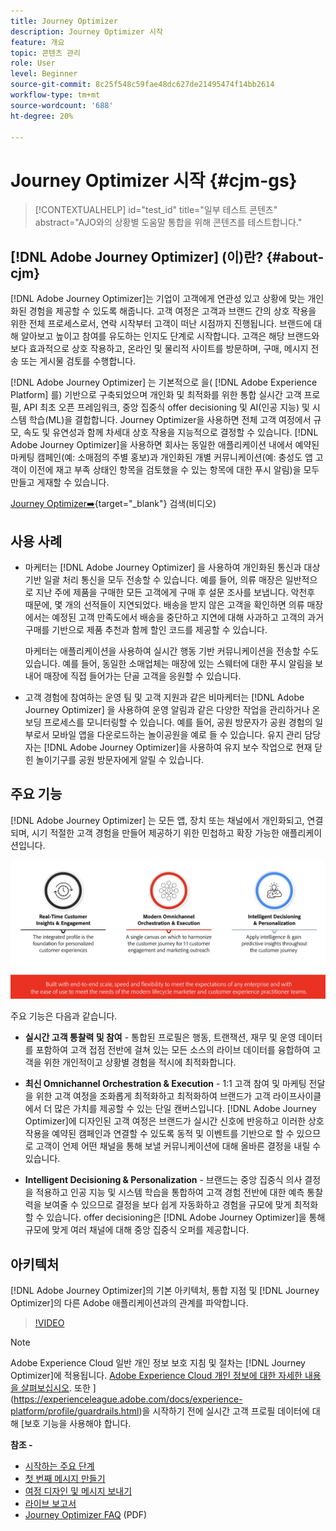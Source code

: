 ```yaml
---
title: Journey Optimizer
description: Journey Optimizer 시작
feature: 개요
topic: 콘텐츠 관리
role: User
level: Beginner
source-git-commit: 8c25f548c59fae48dc627de21495474f14bb2614
workflow-type: tm+mt
source-wordcount: '688'
ht-degree: 20%

---
```


# Journey Optimizer 시작 {#cjm-gs}

>[!CONTEXTUALHELP]
>id="test_id"
>title="일부 테스트 콘텐츠"
>abstract="AJO와의 상황별 도움말 통합을 위해 콘텐츠를 테스트합니다."

## [!DNL Adobe Journey Optimizer] (이)란? {#about-cjm}

[!DNL Adobe Journey Optimizer]는 기업이 고객에게 연관성 있고 상황에 맞는 개인화된 경험을 제공할 수 있도록 해줍니다. 고객 여정은 고객과 브랜드 간의 상호 작용을 위한 전체 프로세스로서, 연락 시작부터 고객이 떠난 시점까지 진행됩니다. 브랜드에 대해 알아보고 높이고 참여를 유도하는 인지도 단계로 시작합니다. 고객은 해당 브랜드와 보다 효과적으로 상호 작용하고, 온라인 및 물리적 사이트를 방문하며, 구매, 메시지 전송 또는 게시물 검토를 수행합니다.

[!DNL Adobe Journey Optimizer] 는 기본적으로 을( [!DNL Adobe Experience Platform] 를) 기반으로 구축되었으며 개인화 및 최적화를 위한 통합 실시간 고객 프로필, API 최초 오픈 프레임워크, 중앙 집중식 offer decisioning 및 AI(인공 지능) 및 시스템 학습(ML)을 결합합니다. Journey Optimizer을 사용하면 전체 고객 여정에서 규모, 속도 및 유연성과 함께 차세대 상호 작용을 지능적으로 결정할 수 있습니다. [!DNL Adobe Journey Optimizer]을 사용하면 회사는 동일한 애플리케이션 내에서 예약된 마케팅 캠페인(예: 소매점의 주별 홍보)과 개인화된 개별 커뮤니케이션(예: 충성도 앱 고객이 이전에 재고 부족 상태인 항목을 검토했을 수 있는 항목에 대한 푸시 알림)을 모두 만들고 게재할 수 있습니다.

[Journey Optimizer➡️](https://experienceleague.adobe.com/docs/journey-optimizer-learn/tutorials/introduction-to-journey-optimizer/introduction.html){target=&quot;_blank&quot;} 검색(비디오)


## 사용 사례

* 마케터는 [!DNL Adobe Journey Optimizer] 을 사용하여 개인화된 통신과 대상 기반 일괄 처리 통신을 모두 전송할 수 있습니다. 예를 들어, 의류 매장은 일반적으로 지난 주에 제품을 구매한 모든 고객에게 구매 후 설문 조사를 보냅니다. 악천후 때문에, 몇 개의 선적들이 지연되었다. 배송을 받지 않은 고객을 확인하면 의류 매장에서는 예정된 고객 만족도에서 배송을 중단하고 지연에 대해 사과하고 고객의 과거 구매를 기반으로 제품 추천과 함께 할인 코드를 제공할 수 있습니다.

   마케터는 애플리케이션을 사용하여 실시간 행동 기반 커뮤니케이션을 전송할 수도 있습니다. 예를 들어, 동일한 소매업체는 매장에 있는 스웨터에 대한 푸시 알림을 보내어 매장에 직접 들어가는 단골 고객을 응원할 수 있습니다.

* 고객 경험에 참여하는 운영 팀 및 고객 지원과 같은 비마케터는 [!DNL Adobe Journey Optimizer] 을 사용하여 운영 알림과 같은 다양한 작업을 관리하거나 온보딩 프로세스를 모니터링할 수 있습니다. 예를 들어, 공원 방문자가 공원 경험의 일부로서 모바일 앱을 다운로드하는 놀이공원을 예로 들 수 있습니다. 유지 관리 담당자는 [!DNL Adobe Journey Optimizer]을 사용하여 유지 보수 작업으로 현재 닫힌 놀이기구를 공원 방문자에게 알릴 수 있습니다.

## 주요 기능

[!DNL Adobe Journey Optimizer] 는 모든 앱, 장치 또는 채널에서 개인화되고, 연결되며, 시기 적절한 고객 경험을 만들어 제공하기 위한 민첩하고 확장 가능한 애플리케이션입니다.

![](assets/ajo-capabilities.png)

주요 기능은 다음과 같습니다.

* **실시간 고객 통찰력 및 참여**  - 통합된 프로필은 행동, 트랜잭션, 재무 및 운영 데이터를 포함하여 고객 접점 전반에 걸쳐 있는 모든 소스의 라이브 데이터를 융합하여 고객을 위한 개인적이고 상황별 경험을 적시에 최적화합니다.

* **최신 Omnichannel Orchestration &amp; Execution**  - 1:1 고객 참여 및 마케팅 전달을 위한 고객 여정을 조화롭게 최적화하고 최적화하여 브랜드가 고객 라이프사이클에서 더 많은 가치를 제공할 수 있는 단일 캔버스입니다. [!DNL Adobe Journey Optimizer]에 디자인된 고객 여정은 브랜드가 실시간 신호에 반응하고 이러한 상호 작용을 예약된 캠페인과 연결할 수 있도록 동적 및 이벤트를 기반으로 할 수 있으므로 고객이 언제 어떤 채널을 통해 보낼 커뮤니케이션에 대해 올바른 결정을 내릴 수 있습니다.

* **Intelligent Decisioning &amp; Personalization**  - 브랜드는 중앙 집중식 의사 결정을 적용하고 인공 지능 및 시스템 학습을 통합하여 고객 경험 전반에 대한 예측 통찰력을 보여줄 수 있으므로 결정을 보다 쉽게 자동화하고 경험을 규모에 맞게 최적화할 수 있습니다. offer decisioning은 [!DNL Adobe Journey Optimizer]을 통해 규모에 맞게 여러 채널에 대해 중앙 집중식 오퍼를 제공합니다.

## 아키텍처

[!DNL Adobe Journey Optimizer]의 기본 아키텍처, 통합 지점 및 [!DNL Journey Optimizer]의 다른 Adobe 애플리케이션과의 관계를 파악합니다.

>[!VIDEO](https://video.tv.adobe.com/v/334205?quality=12)


>[!NOTE]
>
> Adobe Experience Cloud 일반 개인 정보 보호 지침 및 절차는 [!DNL Journey Optimizer]에 적용됩니다. [Adobe Experience Cloud 개인 정보에 대한 자세한 내용을 살펴보십시오](https://www.adobe.com/kr/privacy/experience-cloud.html).
> 또한 ](https://experienceleague.adobe.com/docs/experience-platform/profile/guardrails.html)을 시작하기 전에 실시간 고객 프로필 데이터에 대해 [보호 기능을 사용해야 합니다.


**참조 -**

* [시작하는 주요 단계](quick-start.md)
* [첫 번째 메시지 만들기](get-started-content.md)
* [여정 디자인 및 메시지 보내기](building-journeys/journey-gs.md)
* [라이브 보고서](reports/live-report.md)
* [Journey Optimizer FAQ](assets/do-not-localize/AJO-FAQ.pdf) (PDF)
